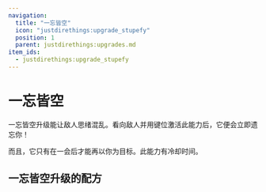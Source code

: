 ```yaml
---
navigation:
  title: "一忘皆空"
  icon: "justdirethings:upgrade_stupefy"
  position: 1
  parent: justdirethings:upgrades.md
item_ids:
  - justdirethings:upgrade_stupefy
---
```


# 一忘皆空

一忘皆空升级能让敌人思绪混乱。看向敌人并用键位激活此能力后，它便会立即遗忘你！

而且，它只有在一会后才能再以你为目标。此能力有冷却时间。

## 一忘皆空升级的配方



<Recipe id="justdirethings:upgrade_stupefy" />

